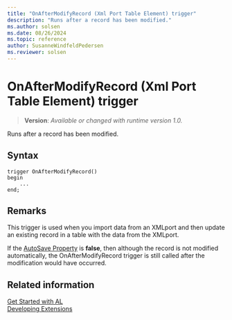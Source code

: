 ```yaml
---
title: "OnAfterModifyRecord (Xml Port Table Element) trigger"
description: "Runs after a record has been modified."
ms.author: solsen
ms.date: 08/26/2024
ms.topic: reference
author: SusanneWindfeldPedersen
ms.reviewer: solsen
---
```

[//]: # (START>DO_NOT_EDIT)
[//]: # (IMPORTANT:Do not edit any of the content between here and the END>DO_NOT_EDIT.)
[//]: # (Any modifications should be made in the .xml files in the ModernDev repo.)

# OnAfterModifyRecord (Xml Port Table Element) trigger
> **Version**: _Available or changed with runtime version 1.0._

Runs after a record has been modified.


## Syntax
```AL
trigger OnAfterModifyRecord()
begin
    ...
end;
```



[//]: # (IMPORTANT: END>DO_NOT_EDIT)

## Remarks  
 This trigger is used when you import data from an XMLport and then update an existing record in a table with the data from the XMLport.  

 If the [AutoSave Property](../../properties/devenv-autosave-property.md) is **false**, then although the record is not modified automatically, the OnAfterModifyRecord trigger is still called after the modification would have occurred.  

## Related information  
[Get Started with AL](../../devenv-get-started.md)  
[Developing Extensions](../../devenv-dev-overview.md)  
